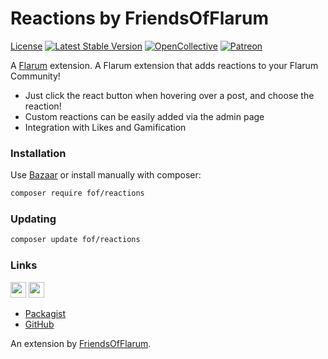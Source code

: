 # Reactions by FriendsOfFlarum

[License](https://img.shields.io/badge/license-MIT-blue.svg) [![Latest Stable Version](https://img.shields.io/packagist/v/fof/reactions.svg)](https://packagist.org/packages/fof/reactions) [![OpenCollective](https://img.shields.io/badge/opencollective-fof-blue.svg)](https://opencollective.com/fof/donate) [![Patreon](https://img.shields.io/badge/patreon-datitisev-f96854.svg?logo=patreon)](https://patreon.com/datitisev)

A [Flarum](http://flarum.org) extension. A Flarum extension that adds reactions to your Flarum Community!

- Just click the react button when hovering over a post, and choose the reaction!
- Custom reactions can be easily added via the admin page
- Integration with Likes and Gamification

### Installation

Use [Bazaar](https://discuss.flarum.org/d/5151-flagrow-bazaar-the-extension-marketplace) or install manually with composer:

```sh
composer require fof/reactions
```


### Updating

```sh
composer update fof/reactions
```

### Links

[<img src="https://opencollective.com/fof/donate/button@2x.png?color=blue" height="25" />](https://opencollective.com/fof/donate)
[<img src="https://c5.patreon.com/external/logo/become_a_patron_button.png" height="25" />](https://patreon.com/datitisev)

- [Packagist](https://packagist.org/packages/fof/reactions)
- [GitHub](https://github.com/packages/FriendsOfFlarum/reactions)

An extension by [FriendsOfFlarum](https://github.com/FriendsOfFlarum).
